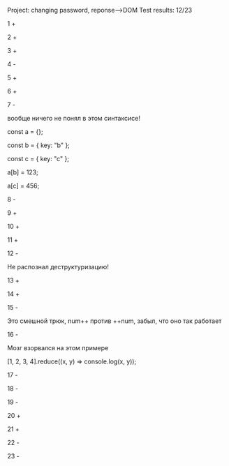 Project: changing password, reponse-->DOM
Test results: 12/23

1 + 

2 +

3 +

4 -

5 +

6 +

7 -

вообще ничего не понял в этом синтаксисе!

const a = {};

const b = { key: "b" };

const c = { key: "c" };

a[b] = 123;

a[c] = 456;

8 -

9 +

10 +

11 +

12 -

Не распознал деструктуризацию!

13 +

14 +

15 -

Это смешной трюк, num++ против ++num, забыл, что оно так работает

16 -

Мозг взорвался на этом примере

[1, 2, 3, 4].reduce((x, y) => console.log(x, y));

17 -

18 -

19 -

20 +

21 +

22 -

23 -
